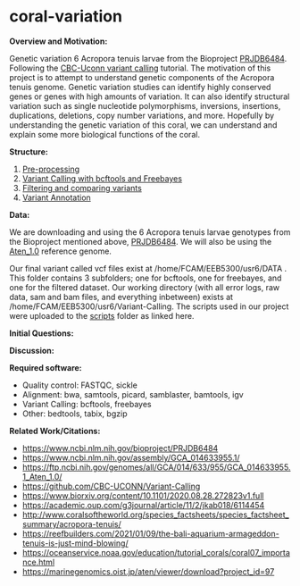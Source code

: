 # coral-variation

__Overview and Motivation:__

Genetic variation 6 Acropora tenuis larvae from the Bioproject [PRJDB6484](https://www.ncbi.nlm.nih.gov/bioproject/PRJDB6484). Following the [CBC-Uconn variant calling](https://github.com/CBC-UCONN/Variant-Calling#variant-discovery-tutorials) tutorial. The motivation of this project is to attempt to understand genetic components of the Acropora tenuis genome. Genetic variation studies can identify highly conserved genes or genes with high amounts of variation. It can also identify structural variation such as single nucleotide polymorphisms, inversions, insertions, duplications, deletions, copy number variations, and more. Hopefully by understanding the genetic variation of this coral, we can understand and explain some more biological functions of the coral.

__Structure:__

1. [Pre-processing](https://github.com/cdemurjian/coral-variation/blob/main/1_Pre_processing.md)
2. [Variant Calling with bcftools and Freebayes](https://github.com/cdemurjian/coral-variation/blob/main/2_Variant_Calling)
4. [Filtering and comparing variants](https://github.com/cdemurjian/coral-variation/blob/main/3_Variant_Filtering.md)
5. [Variant Annotation](https://github.com/cdemurjian/coral-variation/blob/main/4_Variant_Annotation.md)

__Data:__

We are downloading and using the 6 Acropora tenuis larvae genotypes from the Bioproject mentioned above, [PRJDB6484](https://www.ncbi.nlm.nih.gov/bioproject/PRJDB6484). We will also be using the [Aten_1.0](https://www.ncbi.nlm.nih.gov/assembly/GCA_014633955.1/) reference genome. 

Our final variant called vcf files exist at /home/FCAM/EEB5300/usr6/DATA . This folder contains 3 subfolders; one for bcftools, one for freebayes, and one for the filtered dataset. Our working directory (with all error logs, raw data, sam and bam files, and everything inbetween) exists at /home/FCAM/EEB5300/usr6/Variant-Calling. The scripts used in our project were uploaded to the [scripts](https://github.com/cdemurjian/coral-variation/tree/main/scripts) folder as linked here.

__Initial Questions:__


__Discussion:__


__Required software:__

- Quality control: FASTQC, sickle
- Alignment: bwa, samtools, picard, samblaster, bamtools, igv
- Variant Calling: bcftools, freebayes
- Other: bedtools, tabix, bgzip

__Related Work/Citations:__
- https://www.ncbi.nlm.nih.gov/bioproject/PRJDB6484 
- https://www.ncbi.nlm.nih.gov/assembly/GCA_014633955.1/ 
- https://ftp.ncbi.nih.gov/genomes/all/GCA/014/633/955/GCA_014633955.1_Aten_1.0/
- https://github.com/CBC-UCONN/Variant-Calling 
- https://www.biorxiv.org/content/10.1101/2020.08.28.272823v1.full
- https://academic.oup.com/g3journal/article/11/2/jkab018/6114454
- http://www.coralsoftheworld.org/species_factsheets/species_factsheet_summary/acropora-tenuis/
- https://reefbuilders.com/2021/01/09/the-bali-aquarium-armageddon-tenuis-is-just-mind-blowing/
- https://oceanservice.noaa.gov/education/tutorial_corals/coral07_importance.html
- https://marinegenomics.oist.jp/aten/viewer/download?project_id=97
